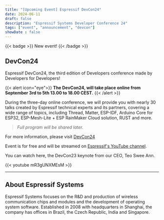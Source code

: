 ```yaml
---
title: "[Upcoming Event] Espressif DevCon24"
date: 2024-06-11
draft: false
description: "Espressif Systems Developer Conference 24"
tags: ["event", "announcement", "devcon"]
showDate : false
---
```


{{< badge >}}
New event!
{{< /badge >}}

## DevCon24

Espressif DevCon24, the third edition of Developers conference made by Developers for Developers!

{{< alert icon="eye">}}
**The DevCon24, will take place online from September 3rd to 5th 13.00 to 18.00 CEST.**
{{< /alert >}}

During the three-day online conference, we will provide you with nearly 30 talks created by Espressif technical experts and its partners, covering a wide range of topics, including Thread, Matter, ESP-IDF, Arduino Core for ESP32, ESP-Mesh-Lite + ESP RainMaker Cloud solution, RUST and more.

> *Full program will be shared later.*

For more information, please visit [DevCon24](devcon.espressif.com)

Event is for free and will be streamed on [Espressif's YouTube channel](https://www.youtube.com/channel/UCDBWNF7CJ2U5eLGT7o3rKog).

You can watch here, the DevCon23 keynote from our CEO, Teo Swee Ann.

{{< youtube mR3gUNXMEsM >}}

---

## About Espressif Systems

Espressif Systems focuses on the R&D and production of wireless communication chips and modules and the development of operating system software. Established in 2008 with headquarters in Shanghai, the company has offices in Brazil, the Czech Republic, India and Singapore.
